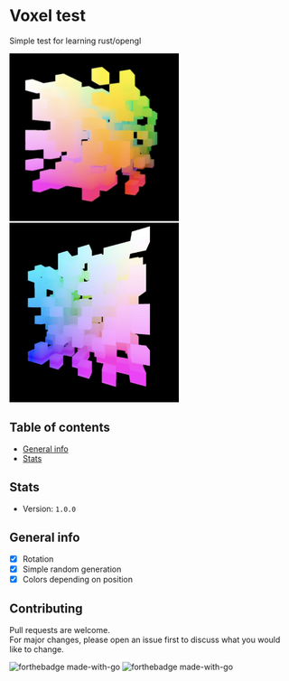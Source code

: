 # Voxel test
Simple test for learning rust/opengl

<div>
  <img width="300", height:"200", src="screenshots/sc_1.png", alt ="showcase"/>
  <img width="300", height:"200", src="screenshots/sc_2.png", alt ="showcase"/>
</div>

## Table of contents
* [General info](#general-info)
* [Stats](#stats)

## Stats
- Version: `1.0.0`


## General info
- [x] Rotation
- [x] Simple random generation
- [x] Colors depending on position

## Contributing
Pull requests are welcome. <br> 
For major changes, please open an issue first to discuss what you would like to change.

![forthebadge made-with-go](https://forthebadge.com/images/badges/made-with-rust.svg)
![forthebadge made-with-go](https://forthebadge.com/images/badges/not-a-bug-a-feature.svg)
